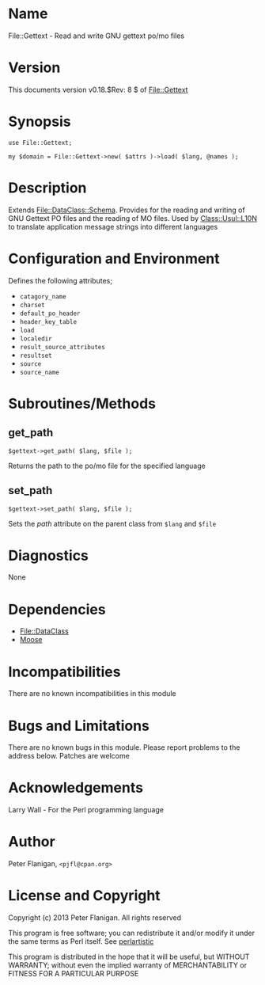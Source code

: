# Name

File::Gettext - Read and write GNU gettext po/mo files

# Version

This documents version v0.18.$Rev: 8 $ of [File::Gettext](https://metacpan.org/module/File::Gettext)

# Synopsis

    use File::Gettext;

    my $domain = File::Gettext->new( $attrs )->load( $lang, @names );

# Description

Extends [File::DataClass::Schema](https://metacpan.org/module/File::DataClass::Schema). Provides for the reading and
writing of GNU Gettext PO files and the reading of MO files. Used by
[Class::Usul::L10N](https://metacpan.org/module/Class::Usul::L10N) to translate application message strings into different
languages

# Configuration and Environment

Defines the following attributes;

- `catagory_name`
- `charset`
- `default_po_header`
- `header_key_table`
- `load`
- `localedir`
- `result_source_attributes`
- `resultset`
- `source`
- `source_name`

# Subroutines/Methods

## get\_path

    $gettext->get_path( $lang, $file );

Returns the path to the po/mo file for the specified language

## set\_path

    $gettext->set_path( $lang, $file );

Sets the _path_ attribute on the parent class from `$lang` and `$file`

# Diagnostics

None

# Dependencies

- [File::DataClass](https://metacpan.org/module/File::DataClass)
- [Moose](https://metacpan.org/module/Moose)

# Incompatibilities

There are no known incompatibilities in this module

# Bugs and Limitations

There are no known bugs in this module.
Please report problems to the address below.
Patches are welcome

# Acknowledgements

Larry Wall - For the Perl programming language

# Author

Peter Flanigan, `<pjfl@cpan.org>`

# License and Copyright

Copyright (c) 2013 Peter Flanigan. All rights reserved

This program is free software; you can redistribute it and/or modify it
under the same terms as Perl itself. See [perlartistic](https://metacpan.org/module/perlartistic)

This program is distributed in the hope that it will be useful,
but WITHOUT WARRANTY; without even the implied warranty of
MERCHANTABILITY or FITNESS FOR A PARTICULAR PURPOSE
